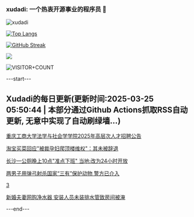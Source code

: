 ### xudadi: 一个热衷开源事业的程序员 👋

![xudadi](https://github-readme-stats-git-masterorgs-github-readme-stats-team.vercel.app/api?username=xudadi)

[![Top Langs](https://github-readme-stats.vercel.app/api/top-langs/?username=xudadi)](https://github.com/anuraghazra/github-readme-stats)

[![GitHub Streak](https://streak-stats.demolab.com?user=xudadi&locale=zh_Hans)](https://git.io/streak-stats)

![](https://raw.githubusercontent.com/xudadi/xudadi/main/assets/github-contribution-grid-snake.svg)

![VISITOR+COUNT](https://komarev.com/ghpvc/?username=xudadi&label=VISITOR+COUNT)


---start---

## Xudadi的每日更新(更新时间:2025-03-25 05:50:44 | 本部分通过Github Actions抓取RSS自动更新, 无意中实现了自动刷绿墙...)

[重庆工商大学法学与社会学学院2025年高层次人才招聘公告](https://www.gongkaoleida.com/article/2333665)

[淘宝买菜回应"被裁孕妇爬顶楼维权"：其未被辞退](https://m.163.com/news/article/JREK2Q8705561G0D.html)

[长沙一公厕晚上10点"准点下班" 当地:改为24小时开放](https://m.163.com/news/article/JREITRS90534P59R.html)

[两男子用弹弓射杀国家“三有”保护动物 警方已介入](https://m.163.com/news/article/JREHTR5I051492T3.html)

[3](https://m.163.com/touch/news/sub/domestic)

[新婚夫妻网购净水器 安装人员未装排水管致房间被淹](https://m.163.com/news/article/JRED1P01051492T3.html)

---end---
